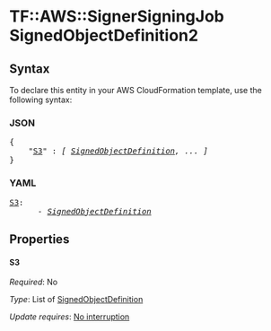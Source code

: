 # TF::AWS::SignerSigningJob SignedObjectDefinition2

## Syntax

To declare this entity in your AWS CloudFormation template, use the following syntax:

### JSON

<pre>
{
    "<a href="#s3" title="S3">S3</a>" : <i>[ <a href="signedobjectdefinition.md">SignedObjectDefinition</a>, ... ]</i>
}
</pre>

### YAML

<pre>
<a href="#s3" title="S3">S3</a>: <i>
      - <a href="signedobjectdefinition.md">SignedObjectDefinition</a></i>
</pre>

## Properties

#### S3

_Required_: No

_Type_: List of <a href="signedobjectdefinition.md">SignedObjectDefinition</a>

_Update requires_: [No interruption](https://docs.aws.amazon.com/AWSCloudFormation/latest/UserGuide/using-cfn-updating-stacks-update-behaviors.html#update-no-interrupt)

